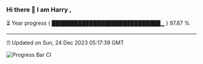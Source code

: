 ### Hi there 👋 I am Harry , 

⏳ Year progress { █████████████████████████████▁ } 97.87 %

---

⏰ Updated on Sun, 24 Dec 2023 05:17:39 GMT

![Progress Bar CI](https://github.com/duykhang68/duykhang68/workflows/Progress%20Bar%20CI/badge.svg)
